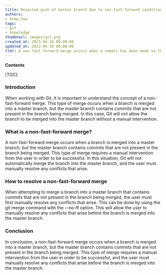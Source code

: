 ```yaml
---
title: Rejected push of master branch due to non-fast-forward condition
authors:
- know_how
tags:
- git
- knowledge
thumbnail: images/git.png
created_at: 2023-04-18 00:00:00
updated_at: 2023-04-18 00:00:00
tldr: A non-fast-forward merge occurs when a commit has been made to the remote branch since the local branch was created, and Git refuses to overwrite the remote changes.
---
```


**Contents**

[TOC]

### Introduction

When working with Git, it is important to understand the concept of a non-fast-forward merge. This type of merge occurs when a branch is merged into a master branch, but the master branch contains commits that are not present in the branch being merged. In this case, Git will not allow the branch to be merged into the master branch without a manual intervention. 

### What is a non-fast-forward merge?

A non-fast-forward merge occurs when a branch is merged into a master branch, but the master branch contains commits that are not present in the branch being merged. This type of merge requires a manual intervention from the user in order to be successful. In this situation, Git will not automatically merge the branch into the master branch, and the user must manually resolve any conflicts that arise.

### How to resolve a non-fast-forward merge

When attempting to merge a branch into a master branch that contains commits that are not present in the branch being merged, the user must first manually resolve any conflicts that arise. This can be done by using the git merge command with the --no-ff option. This will allow the user to manually resolve any conflicts that arise before the branch is merged into the master branch.

### Conclusion

In conclusion, a non-fast-forward merge occurs when a branch is merged into a master branch, but the master branch contains commits that are not present in the branch being merged. This type of merge requires a manual intervention from the user in order to be successful, and the user must manually resolve any conflicts that arise before the branch is merged into the master branch.
